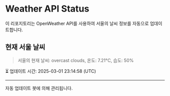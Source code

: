 
# Weather API Status

이 리포지토리는 OpenWeather API를 사용하여 서울의 날씨 정보를 자동으로 업데이트합니다.

## 현재 서울 날씨
> 서울의 현재 날씨: overcast clouds, 온도: 7.21°C, 습도: 50%

⏳ 업데이트 시간: 2025-03-01 23:14:58 (UTC)

---
자동 업데이트 봇에 의해 관리됩니다.
